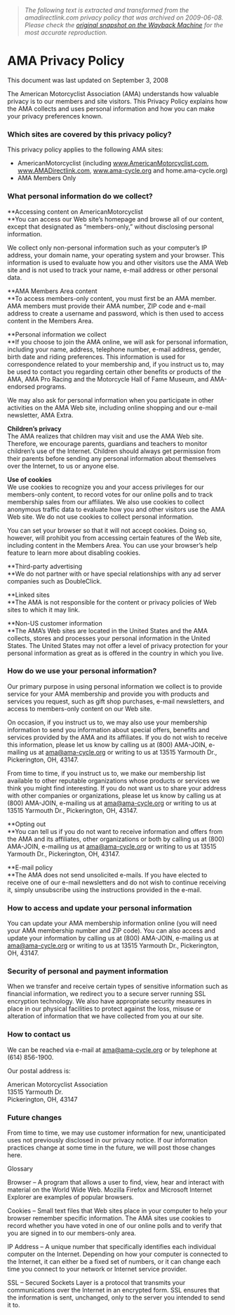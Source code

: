 > *The following text is extracted and transformed from the amadirectlink.com privacy policy that was archived on 2009-06-08. Please check the [original snapshot on the Wayback Machine](https://web.archive.org/web/20090608185559id_/http%3A//www.amadirectlink.com/whatis/privacy.asp) for the most accurate reproduction.*

# AMA Privacy Policy

This document was last updated on September 3, 2008

The American Motorcyclist Association (AMA) understands how valuable privacy is to our members and site visitors. This Privacy Policy explains how the AMA collects and uses personal information and how you can make your privacy preferences known.

### **Which sites are covered by this privacy policy?**

This privacy policy applies to the following AMA sites:

  * AmericanMotorcyclist (including www.AmericanMotorcyclist.com, www.AMADirectlink.com, www.ama-cycle.org and home.ama-cycle.org)
  * AMA Members Only



### **What personal information do we collect?**

**Accessing content on AmericanMotorcyclist  
**You can access our Web site’s homepage and browse all of our content, except that designated as “members-only,” without disclosing personal information. 

We collect only non-personal information such as your computer’s IP address, your domain name, your operating system and your browser. This information is used to evaluate how you and other visitors use the AMA Web site and is not used to track your name, e-mail address or other personal data. 

**AMA Members Area content  
**To access members-only content, you must first be an AMA member. AMA members must provide their AMA number, ZIP code and e-mail address to create a username and password, which is then used to access content in the Members Area. 

**Personal information we collect  
**If you choose to join the AMA online, we will ask for personal information, including your name, address, telephone number, e-mail address, gender, birth date and riding preferences. This information is used for correspondence related to your membership and, if you instruct us to, may be used to contact you regarding certain other benefits or products of the AMA, AMA Pro Racing and the Motorcycle Hall of Fame Museum, and AMA-endorsed programs. 

We may also ask for personal information when you participate in other activities on the AMA Web site, including online shopping and our e-mail newsletter, AMA Extra. 

**Children’s privacy**  
The AMA realizes that children may visit and use the AMA Web site. Therefore, we encourage parents, guardians and teachers to monitor children’s use of the Internet. Children should always get permission from their parents before sending any personal information about themselves over the Internet, to us or anyone else.

**Use of cookies**  
We use cookies to recognize you and your access privileges for our members-only content, to record votes for our online polls and to track membership sales from our affiliates. We also use cookies to collect anonymous traffic data to evaluate how you and other visitors use the AMA Web site. We do not use cookies to collect personal information.

You can set your browser so that it will not accept cookies. Doing so, however, will prohibit you from accessing certain features of the Web site, including content in the Members Area. You can use your browser’s help feature to learn more about disabling cookies.

**Third-party advertising  
**We do not partner with or have special relationships with any ad server companies such as DoubleClick.

**Linked sites  
**The AMA is not responsible for the content or privacy policies of Web sites to which it may link.

**Non-US customer information  
**The AMA’s Web sites are located in the United States and the AMA collects, stores and processes your personal information in the United States. The United States may not offer a level of privacy protection for your personal information as great as is offered in the country in which you live. 

### How do we use your personal information?

Our primary purpose in using personal information we collect is to provide service for your AMA membership and provide you with products and services you request, such as gift shop purchases, e-mail newsletters, and access to members-only content on our Web site.

On occasion, if you instruct us to, we may also use your membership information to send you information about special offers, benefits and services provided by the AMA and its affiliates. If you do not wish to receive this information, please let us know by calling us at (800) AMA-JOIN, e-mailing us at [ama@ama-cycle.org](mailto:ama@ama-cycle.org) or writing to us at 13515 Yarmouth Dr., Pickerington, OH, 43147.

From time to time, if you instruct us to, we make our membership list available to other reputable organizations whose products or services we think you might find interesting. If you do not want us to share your address with other companies or organizations, please let us know by calling us at (800) AMA-JOIN, e-mailing us at [ama@ama-cycle.org](mailto:ama@ama-cycle.org) or writing to us at 13515 Yarmouth Dr., Pickerington, OH, 43147.

**Opting out  
**You can tell us if you do not want to receive information and offers from the AMA and its affiliates, other organizations or both by calling us at (800) AMA-JOIN, e-mailing us at [ama@ama-cycle.org](mailto:ama@ama-cycle.org) or writing to us at 13515 Yarmouth Dr., Pickerington, OH, 43147.

**E-mail policy  
**The AMA does not send unsolicited e-mails. If you have elected to receive one of our e-mail newsletters and do not wish to continue receiving it, simply unsubscribe using the instructions provided in the e-mail.

### How to access and update your personal information

You can update your AMA membership information online (you will need your AMA membership number and ZIP code). You can also access and update your information by calling us at (800) AMA-JOIN, e-mailing us at [ama@ama-cycle.org](mailto:ama@ama-cycle.org) or writing to us at 13515 Yarmouth Dr., Pickerington, OH, 43147.

### Security of personal and payment information

When we transfer and receive certain types of sensitive information such as financial information, we redirect you to a secure server running SSL encryption technology. We also have appropriate security measures in place in our physical facilities to protect against the loss, misuse or alteration of information that we have collected from you at our site.

### How to contact us 

We can be reached via e-mail at [ama@ama-cycle.org](mailto:ama@ama-cycle.org) or by telephone at (614) 856-1900.

Our postal address is:

American Motorcyclist Association  
13515 Yarmouth Dr.  
Pickerington, OH, 43147 

### Future changes

From time to time, we may use customer information for new, unanticipated uses not previously disclosed in our privacy notice. If our information practices change at some time in the future, we will post those changes here.

Glossary 

Browser – A program that allows a user to find, view, hear and interact with material on the World Wide Web. Mozilla Firefox and Microsoft Internet Explorer are examples of popular browsers. 

Cookies – Small text files that Web sites place in your computer to help your browser remember specific information. The AMA sites use cookies to record whether you have voted in one of our online polls and to verify that you are signed in to our members-only area. 

IP Address – A unique number that specifically identifies each individual computer on the Internet. Depending on how your computer is connected to the Internet, it can either be a fixed set of numbers, or it can change each time you connect to your network or Internet service provider. 

SSL – Secured Sockets Layer is a protocol that transmits your communications over the Internet in an encrypted form. SSL ensures that the information is sent, unchanged, only to the server you intended to send it to.

